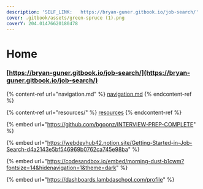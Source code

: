 ```yaml
---
description: 'SELF_LINK:   https://bryan-guner.gitbook.io/job-search/'
cover: .gitbook/assets/green-spruce (1).png
coverY: 204.01476620180478
---
```


# Home

### [https://bryan-guner.gitbook.io/job-search/](https://bryan-guner.gitbook.io/job-search/)

{% content-ref url="navigation.md" %}
[navigation.md](navigation.md)
{% endcontent-ref %}

{% content-ref url="resources/" %}
[resources](resources/)
{% endcontent-ref %}

{% embed url="https://github.com/bgoonz/INTERVIEW-PREP-COMPLETE" %}

{% embed url="https://webdevhub42.notion.site/Getting-Started-in-Job-Search-d4a2143e5bf546969b0762ca745e98ba" %}

{% embed url="https://codesandbox.io/embed/morning-dust-b1cwm?fontsize=14&hidenavigation=1&theme=dark" %}

{% embed url="https://dashboards.lambdaschool.com/profile" %}
